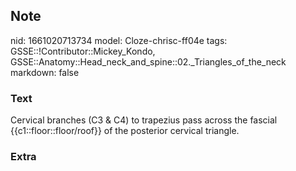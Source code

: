 ## Note
nid: 1661020713734
model: Cloze-chrisc-ff04e
tags: GSSE::!Contributor::Mickey_Kondo, GSSE::Anatomy::Head_neck_and_spine::02._Triangles_of_the_neck
markdown: false

### Text
Cervical branches (C3 & C4) to trapezius pass across the fascial {{c1::floor::floor/roof}} of the posterior cervical triangle.

### Extra

